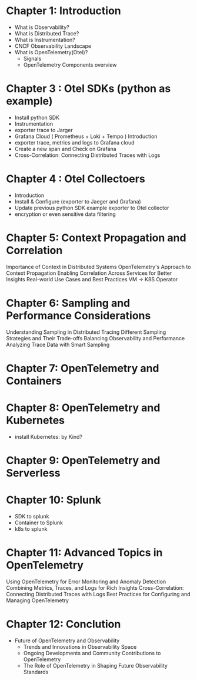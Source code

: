 # Chapter 1: Introduction

- What is Observability?
- What is Distributed Trace?
- What is Instrumentation?
- CNCF Observability Landscape
- What is OpenTelemetry(Otel)?
  - Signals
  - OpenTelemetry Components overview

# Chapter 3 : Otel SDKs (python as example)

- Install python SDK
- Instrumentation
- exporter trace to Jarger
- Grafana Cloud ( Prometheus + Loki + Tempo ) Introduction
- exporter trace, metrics and logs to Grafana cloud
- Create a new span and Check on Grafana
- Cross-Correlation: Connecting Distributed Traces with Logs


# Chapter 4 : Otel Collectoers 

- Introduction
- Install & Configure (exporter to Jaeger and Grafana)
- Update previous python SDK example exporter to Otel collector
- encryption or even sensitive data filtering

# Chapter 5: Context Propagation and Correlation

Importance of Context in Distributed Systems
OpenTelemetry's Approach to Context Propagation
Enabling Correlation Across Services for Better Insights
Real-world Use Cases and Best Practices
VM -> K8S Operator

# Chapter 6: Sampling and Performance Considerations

Understanding Sampling in Distributed Tracing
Different Sampling Strategies and Their Trade-offs
Balancing Observability and Performance
Analyzing Trace Data with Smart Sampling

# Chapter 7: OpenTelemetry and Containers

# Chapter 8: OpenTelemetry and Kubernetes
- install Kubernetes: by Kind?

# Chapter 9: OpenTelemetry and Serverless

# Chapter 10: Splunk

- SDK to splunk
- Container to Splunk
- k8s to splunk


# Chapter 11: Advanced Topics in OpenTelemetry

Using OpenTelemetry for Error Monitoring and Anomaly Detection
Combining Metrics, Traces, and Logs for Rich Insights
Cross-Correlation: Connecting Distributed Traces with Logs
Best Practices for Configuring and Managing OpenTelemetry

# Chapter 12: Conclution

- Future of OpenTelemetry and Observability
  - Trends and Innovations in Observability Space
  - Ongoing Developments and Community Contributions to OpenTelemetry
  - The Role of OpenTelemetry in Shaping Future Observability Standards
